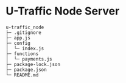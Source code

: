 # U-Traffic Node Server

```
u-traffic_node
├─ .gitignore
├─ app.js
├─ config
│  └─ index.js
├─ functions
│  └─ payments.js
├─ package-lock.json
├─ package.json
└─ README.md

```
